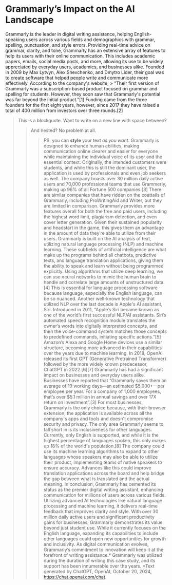 # Grammarly’s Impact on the AI Landscape

Grammarly is the leader in digital writing assistance, helping English-speaking users across various fields and demographics with grammar, spelling, punctuation, and style errors. Providing real-time advice on grammar, clarity, and tone, Grammarly has an extensive array of features to help its users with their online communication. This includes academic papers, emails, social media posts, and more, allowing its use to be widely appreciated by everyday users, academics, and businesses alike. Founded in 2009 by Max Lytvyn, Alex Shevchenko, and Dmytro Lider, their goal was to create software that helped people write and communicate more effectively. According to the company's website, > “Their first version of Grammarly was a subscription-based product focused on grammar and spelling for students. However, they soon saw that Grammarly's potential was far beyond the initial product.”[1] Funding came from the three founders for the first eight years, however, since 2017 they have raised a total of 400 million from investors over three rounds.[2]
> This is a blockquote.
> Want to write on a new line with space between?
>
> > And nested? No problem at all.
> >
> > > PS. you can **style** your text _as you want_.
	Grammarly is designed to enhance human abilities, making communication online clearer and easier for everyone while maintaining the individual voice of its user and the essential context. Originally, the intended customers were students, and while this is still the dominant user, the application is used by professionals and even job seekers as well. The company boasts over 30 million daily active users and 70,000 professional teams that use Grammerly, making up 96% of all Fortune 500 companies.[3] There are similar companies that have ridden on the coattails of Grammarly, including ProWritingAid and Writer, but they are limited in comparison. Grammarly provides more features overall for both the free and paid users, including the highest word limit, plagiarism detection, and even cover letter generation. Given their sustained popularity and headstart in the game, this gives them an advantage in the amount of data they’re able to utilize from their users.
	Grammarly is built on the AI analysis of text, utilizing natural language processing (NLP) and machine learning. These subfields of artificial intelligence are what make up the programs behind all chatbots, predictive texts, and language translation applications, giving them the ability to speak and learn without being programmed explicitly. Using algorithms that utilize deep learning, we can use neural networks to mimic the human brain to handle and correlate large amounts of unstructured data.[4] This is essential for language processing software because language, especially the English language, can be so nuanced. Another well-known technology that utilized NLP over the last decade is Apple's AI assistant, Siri. Introduced in 2011, “Apple’s Siri became known as one of the world’s first successful NLP/AI assistants. Siri’s automated speech recognition module translates the owner’s words into digitally interpreted concepts, and then the voice-command system matches those concepts to predefined commands, initiating specific actions.”[5] Amazon’s Alexa and Google Home devices use a similar structure, becoming more advanced in their capabilities over the years due to machine learning. In 2018, OpenAI released its first GPT (Generative Pretrained Transformer) followed by the more widely known predecessor, ChatGPT in 2022.[6][7] 
	Grammarly has had a significant impact on businesses and everyday users alike. Businesses have reported that “Grammarly saves them an average of 19 working days—an estimated $5,000+—per employee per year. For a company of 1,000 employees, that’s over $5.1 million in annual savings and over 17X return on investment”.[3] For most businesses, Grammarly is the only choice because, with their browser extension, the application is available across all the company's apps and tools and doesn't compromise security and privacy. The only area Grammarly seems to fall short in is its inclusiveness for other languages. Currently, only English is supported, and while it is the highest percentage of languages spoken, this only makes up 18% of the world's population.[8] The company could use its machine learning algorithms to expand to other languages whose speakers may also be able to utilize their product, implementing teams of native speakers to ensure accuracy. Advances like this could improve translation applications across the board and help bridge the gap between what is translated and the actual meaning. 
In conclusion, Grammarly has cemented its status as the premier digital writing assistant, enhancing communication for millions of users across various fields. Utilizing advanced AI technologies like natural language processing and machine learning, it delivers real-time feedback that improves clarity and style. With over 30 million daily active users and significant productivity gains for businesses, Grammarly demonstrates its value beyond just student use. While it currently focuses on the English language, expanding its capabilities to include other languages could open new opportunities for growth and inclusivity. As digital communication evolves, Grammarly’s commitment to innovation will keep it at the forefront of writing assistance.* Grammarly was utilized during the duration of writing this case study, and its support has been innumerable over the years. 
*Text generated by ChatGPT, OpenAI, October 20, 2024, https://chat.openai.com/chat.
